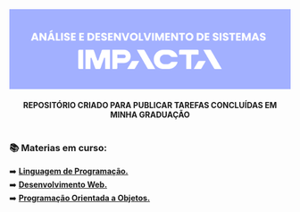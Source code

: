 <div align="center">
<img src="README.png">
</div> </br>

<div align="center">
<b> REPOSITÓRIO CRIADO PARA PUBLICAR TAREFAS CONCLUÍDAS EM MINHA GRADUAÇÃO </b>
</div>

#

<h3> 📚 Materias em curso: </h3>
➡️ <a href = "LINGUAGEM DE PROGRAMAÇÃO"> <b> Linguagem de Programação. </a> </b> </br>
➡️ <a href = "DESENVOLVIMENTO WEB"> <b> Desenvolvimento Web. </a> </b> </br>
➡️ <a href = "POO"> <b> Programação Orientada a Objetos. </a> </b> </br>
